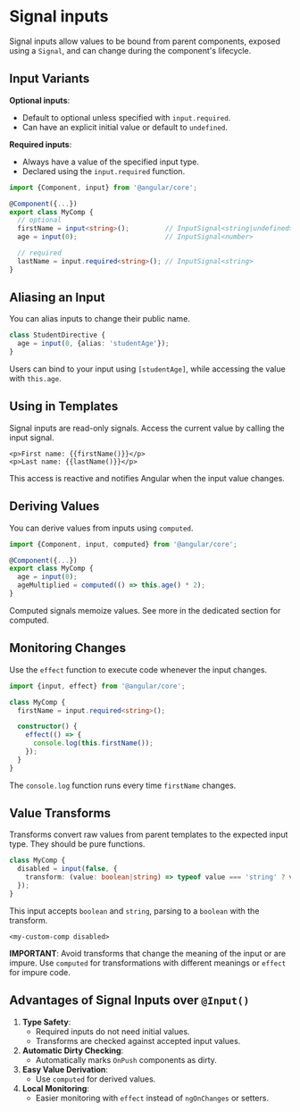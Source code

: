 # Signal inputs

Signal inputs allow values to be bound from parent components, exposed using a `Signal`, and can change during the component's lifecycle.

## Input Variants

**Optional inputs**: 
- Default to optional unless specified with `input.required`.
- Can have an explicit initial value or default to `undefined`.

**Required inputs**: 
- Always have a value of the specified input type.
- Declared using the `input.required` function.

```typescript
import {Component, input} from '@angular/core';

@Component({...})
export class MyComp {
  // optional
  firstName = input<string>();         // InputSignal<string|undefined>
  age = input(0);                      // InputSignal<number>

  // required
  lastName = input.required<string>(); // InputSignal<string>
}
```

## Aliasing an Input

You can alias inputs to change their public name.

```typescript
class StudentDirective {
  age = input(0, {alias: 'studentAge'});
}
```

Users can bind to your input using `[studentAge]`, while accessing the value with `this.age`.

## Using in Templates

Signal inputs are read-only signals. Access the current value by calling the input signal.

```angular-html
<p>First name: {{firstName()}}</p>
<p>Last name: {{lastName()}}</p>
```

This access is reactive and notifies Angular when the input value changes.

## Deriving Values

You can derive values from inputs using `computed`.

```typescript
import {Component, input, computed} from '@angular/core';

@Component({...})
export class MyComp {
  age = input(0);
  ageMultiplied = computed(() => this.age() * 2);
}
```

Computed signals memoize values. See more in the dedicated section for computed.

## Monitoring Changes

Use the `effect` function to execute code whenever the input changes.

```typescript
import {input, effect} from '@angular/core';

class MyComp {
  firstName = input.required<string>();

  constructor() {
    effect(() => {
      console.log(this.firstName());
    });
  }
}
```

The `console.log` function runs every time `firstName` changes.

## Value Transforms

Transforms convert raw values from parent templates to the expected input type. They should be pure functions.

```typescript
class MyComp {
  disabled = input(false, {
    transform: (value: boolean|string) => typeof value === 'string' ? value === '' : value,
  });
}
```

This input accepts `boolean` and `string`, parsing to a `boolean` with the transform.

```angular-html
<my-custom-comp disabled>
```

**IMPORTANT**: Avoid transforms that change the meaning of the input or are impure. Use `computed` for transformations with different meanings or `effect` for impure code.

## Advantages of Signal Inputs over `@Input()`

1. **Type Safety**: 
   - Required inputs do not need initial values.
   - Transforms are checked against accepted input values.
2. **Automatic Dirty Checking**: 
   - Automatically marks `OnPush` components as dirty.
3. **Easy Value Derivation**: 
   - Use `computed` for derived values.
4. **Local Monitoring**: 
   - Easier monitoring with `effect` instead of `ngOnChanges` or setters.